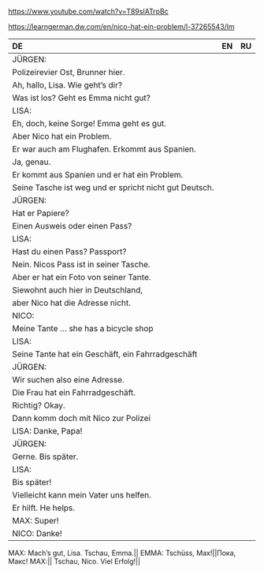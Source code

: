 ﻿https://www.youtube.com/watch?v=T89sIATrpBc

https://learngerman.dw.com/en/nico-hat-ein-problem/l-37265543/lm


|DE|EN|RU|
|:---|:---|:---|
JÜRGEN:||
Polizeirevier Ost, Brunner hier.||
Ah, hallo, Lisa. Wie geht’s dir?||
Was ist los? Geht es Emma nicht gut?||
LISA:||
Eh, doch, keine Sorge! Emma geht es gut.||
Aber Nico hat ein Problem.||
Er war auch am Flughafen. Erkommt aus Spanien.||
Ja, genau.||
Er kommt aus Spanien und er hat ein Problem.||
Seine Tasche ist weg und er spricht nicht gut Deutsch.||
JÜRGEN:||
Hat er Papiere?||
Einen Ausweis oder einen Pass?||
LISA:||
Hast du einen Pass? Passport?||
Nein. Nicos Pass ist in seiner Tasche.||
Aber er hat ein Foto von seiner Tante.||
Siewohnt auch hier in Deutschland,||
aber Nico hat die Adresse nicht.||
NICO:||
Meine Tante … she has a bicycle shop||
LISA:||
Seine Tante hat ein Geschäft, ein Fahrradgeschäft||
JÜRGEN:||
Wir suchen also eine Adresse.||
Die Frau hat ein Fahrradgeschäft.||
Richtig? Okay.||
Dann komm doch mit Nico zur Polizei||
LISA: Danke, Papa!||
JÜRGEN:||
Gerne. Bis später.||
LISA:||
Bis später!||
Vielleicht kann mein Vater uns helfen.||
Er hilft. He helps.||
MAX: Super!||
NICO: Danke!||
MAX:
Mach’s gut, Lisa. Tschau, Emma.||
EMMA: Tschüss, Max!||Пока, Макс!
MAX:||
Tschau, Nico. Viel Erfolg!||
